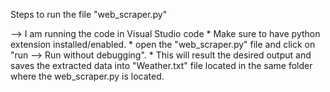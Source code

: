 Steps to run the file "web_scraper.py"

--> I am running the code in Visual Studio code
	* Make sure to have python extension installed/enabled.
	* open the "web_scraper.py" file and click on "run --> Run without debugging".
	* This will result the desired output and saves the extracted data into "Weather.txt" file located in the same folder where the web_scraper.py is located.

